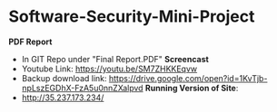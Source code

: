 # Software-Security-Mini-Project
**PDF Report**
- In GIT Repo under "Final Report.PDF"
**Screencast**
- Youtube Link: https://youtu.be/SM7ZHKKEqvw
- Backup download link: https://drive.google.com/open?id=1KvTjb-npLszEGDhX-FzA5u0nnZXalpvd
**Running Version of Site**:
- http://35.237.173.234/
